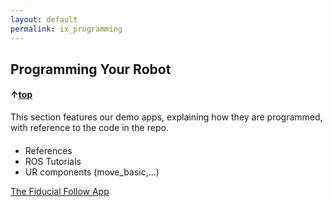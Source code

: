 ```yaml
---
layout: default
permalink: ix_programming
---
```


##	Programming Your Robot

#### &uarr;[top](https://ubiquityrobotics.github.io/learn/)

This section features our demo apps, explaining how they are programmed, with reference to the code in the repo.

####
* References
* ROS Tutorials
* UR components (move_basic,...)

[The Fiducial Follow App](fiducial_follow_app)

<!--
12.	Writing Your First Script
13.	Creating a Map
14.	Autonomous Driving
15.	Going Forward and Avoiding Obstacles with Code
16.	Going to a Specific Location on Your Map Using Code
17.	Monitor Magni Battery Status
18.	Button Events
19.	What to Read Next
-->
